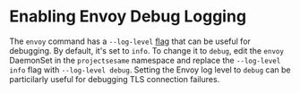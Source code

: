 # Enabling Envoy Debug Logging

The `envoy` command has a `--log-level` [flag][1] that can be useful for debugging.
By default, it's set to `info`.
To change it to `debug`, edit the `envoy` DaemonSet in the `projectsesame` namespace and replace the `--log-level info` flag with `--log-level debug`.
Setting the Envoy log level to `debug` can be particilarly useful for debugging TLS connection failures.

[1]: https://www.envoyproxy.io/docs/envoy/latest/operations/cli
